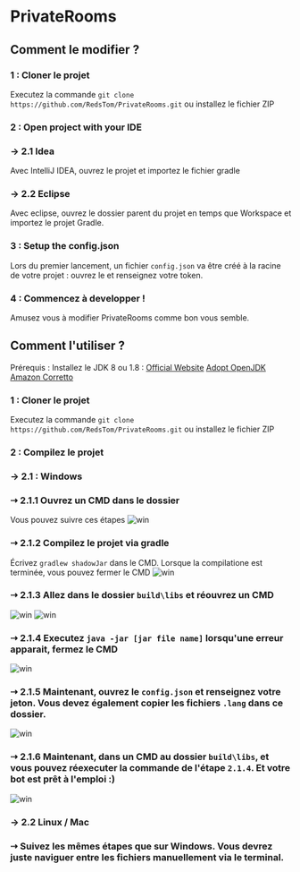# PrivateRooms

## Comment le modifier ?

### 1 : Cloner le projet

Executez la commande ``git clone https://github.com/RedsTom/PrivateRooms.git`` ou installez le fichier ZIP

### 2 : Open project with your IDE
### → 2.1 Idea
Avec IntelliJ IDEA, ouvrez le projet et importez le fichier gradle

### → 2.2 Eclipse
Avec eclipse, ouvrez le dossier parent du projet en temps que Workspace et importez le projet Gradle.

### 3 : Setup the config.json
Lors du premier lancement, un fichier ``config.json`` va être créé à la racine de votre projet : ouvrez le et renseignez votre token.

### 4 : Commencez à developper !
Amusez vous à modifier PrivateRooms comme bon vous semble.

## Comment l'utiliser ?

Prérequis : Installez le JDK 8 ou 1.8 :
[Official Website](https://www.oracle.com/java/technologies/javase/javase-jdk8-downloads.html) 
[Adopt OpenJDK](https://adoptopenjdk.net/?variant=openjdk8&jvmVariant=hotspot) 
[Amazon Corretto](https://docs.aws.amazon.com/corretto/latest/corretto-8-ug/downloads-list.html)

### 1 : Cloner le projet

Executez la commande ``git clone https://github.com/RedsTom/PrivateRooms.git`` ou installez le fichier ZIP

### 2 : Compilez le projet
### → 2.1 : Windows
### ⇢ 2.1.1 Ouvrez un CMD dans le dossier
Vous pouvez suivre ces étapes
![win](http://ql.redstom.fr/zer56zrdsAE/dev/win.gif)

### ⇢ 2.1.2 Compilez le projet via gradle
Écrivez ``gradlew shadowJar`` dans le CMD. Lorsque la compilatione est terminée, vous pouvez fermer le CMD
![win](http://ql.redstom.fr/zer56zrdsAE/dev/win2.gif)

### ⇢ 2.1.3 Allez dans le dossier ``build\libs`` et réouvrez un CMD
![win](http://ql.redstom.fr/zer56zrdsAE/dev/win3.gif)
![win](http://ql.redstom.fr/zer56zrdsAE/dev/win4.gif)

### ⇢ 2.1.4 Executez ``java -jar [jar file name]`` lorsqu'une erreur apparait, fermez le CMD
![win](http://ql.redstom.fr/zer56zrdsAE/dev/win5.gif)

### ⇢ 2.1.5 Maintenant, ouvrez le ``config.json`` et renseignez votre jeton. Vous devez également copier les fichiers ``.lang`` dans ce dossier.
![win](http://ql.redstom.fr/zer56zrdsAE/dev/win6.gif)

### ⇢ 2.1.6 Maintenant, dans un CMD au dossier ``build\libs``, et vous pouvez réexecuter la commande de l'étape ``2.1.4``. Et votre bot est prêt à l'emploi :)
![win](http://ql.redstom.fr/zer56zrdsAE/dev/win7.gif)

### → 2.2 Linux / Mac
### ⇢ Suivez les mêmes étapes que sur Windows. Vous devrez juste naviguer entre les fichiers manuellement via le terminal.
